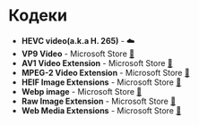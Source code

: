 # Кодеки

- **HEVC video(a.k.a H. 265)** - ☁️
- **VP9 Video** - Microsoft Store [🔗](https://apps.microsoft.com/store/detail/%D1%80%D0%BE%D0%B7%D1%88%D0%B8%D1%80%D0%B5%D0%BD%D0%BD%D1%8F-%D0%B4%D0%BB%D1%8F-vp9%D0%B2%D1%96%D0%B4%D0%B5%D0%BE/9N4D0MSMP0PT)
- **AV1 Video Extension** - Microsoft Store [🔗](https://apps.microsoft.com/store/detail/av1-video-extensio/9MVZQVXJBQ9V?hl=en-us&gl=us)
- **MPEG-2 Video Extension** - Microsoft Store [🔗](https://apps.microsoft.com/store/detail/mpeg2-video-extension/9N95Q1ZZPMH4?hl=en-us&gl=us)
- **HEIF Image Extensions** - Microsoft Store [🔗](https://apps.microsoft.com/store/detail/heif-image-extensions/9PMMSR1CGPWG?hl=en-us&gl=us)
- **Webp image** - Microsoft Store [🔗](https://apps.microsoft.com/store/detail/%D1%80%D0%BE%D0%B7%D1%B8%D1%80%D0%B5%D0%BD%D0%BD%D1%8F-%D0%B4%D0%BB%D1%8F-%D0%B7%D0%BE%D0%B1%D1%80%D0%B0%D0%B6%D0%B5%D0%BD%D1%8C-webp/9PG2DK419DRG)
- **Raw Image Extension** - Microsoft Store [🔗](https://apps.microsoft.com/store/detail/raw-image-extension/9NCTDW2W1BH8?hl=en-us&gl=us)
- **Web Media Extensions** - Microsoft Store [🔗](https://apps.microsoft.com/store/detail/web-media-extensions/9N5TDP8VCMHS?hl=en-us&gl=us)
